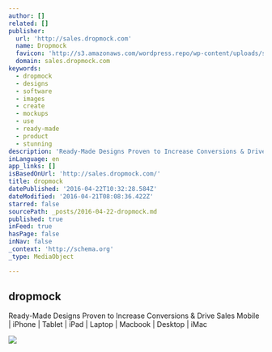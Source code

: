 ```yaml
---
author: []
related: []
publisher:
  url: 'http://sales.dropmock.com'
  name: Dropmock
  favicon: 'http://s3.amazonaws.com/wordpress.repo/wp-content/uploads/sites/10/2016/04/05084522/favicon16x16.png'
  domain: sales.dropmock.com
keywords:
  - dropmock
  - designs
  - software
  - images
  - create
  - mockups
  - use
  - ready-made
  - product
  - stunning
description: 'Ready-Made Designs Proven to Increase Conversions & Drive Sales Mobile | iPhone | Tablet | iPad | Laptop | Macbook | Desktop | iMac'
inLanguage: en
app_links: []
isBasedOnUrl: 'http://sales.dropmock.com/'
title: dropmock
datePublished: '2016-04-22T10:32:28.584Z'
dateModified: '2016-04-21T08:08:36.422Z'
starred: false
sourcePath: _posts/2016-04-22-dropmock.md
published: true
inFeed: true
hasPage: false
inNav: false
_context: 'http://schema.org'
_type: MediaObject

---
```

<article style=""><h1>dropmock</h1><p>Ready-Made Designs Proven to Increase Conversions &amp; Drive Sales Mobile | iPhone | Tablet | iPad | Laptop | Macbook | Desktop | iMac</p><img src="http://d1mswovawwkime.cloudfront.net/wp-content/uploads/sites/10/2016/04/10075525/finally1-TP1.png" /></article>